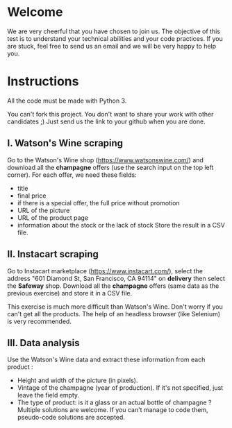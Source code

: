 # Welcome

We are very cheerful that you have chosen to join us. The objective of this test is to understand your technical abilities and your code practices. If you are stuck, feel free to send us an email and we will be very happy to help you.

# Instructions

All the code must be made with Python 3.

You can't fork this project. You don't want to share your work with other candidates ;) Just send us the link to your github when you are done. 

## I. Watson's Wine scraping
Go to the Watson's Wine shop (https://www.watsonswine.com/) and download all the **champagne** offers (use the search input on the top left corner). For each offer, we need these fields:
* title
* final price
* if there is a special offer, the full price without promotion
* URL of the picture
* URL of the product page
* information about the stock or the lack of stock
Store the result in a CSV file.

## II. Instacart scraping
Go to Instacart marketplace (https://www.instacart.com/), select the address "601 Diamond St, San Francisco, CA 94114" on **delivery** then select the **Safeway** shop. Download all the **champagne** offers (same data as the previous exercise) and store it in a CSV file.

This exercise is much more difficult than Watson's Wine. Don't worry if you can't get all the products. The help of an headless browser (like Selenium) is very recommended.

## III. Data analysis
Use the Watson's Wine data and extract these information from each product :
* Height and width of the picture (in pixels).
* Vintage of the champagne (year of production). If it's not specified, just leave the field empty.
* The type of product: is it a glass or an actual bottle of champagne ? Multiple solutions are welcome. If you can't manage to code them, pseudo-code solutions are accepted.
